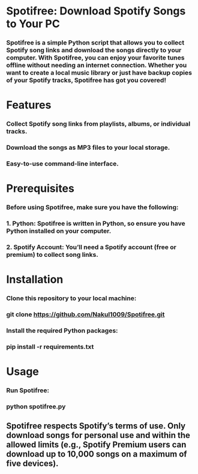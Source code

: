 # Spotifree: Download Spotify Songs to Your PC
### Spotifree is a simple Python script that allows you to collect Spotify song links and download the songs directly to your computer. With Spotifree, you can enjoy your favorite tunes offline without needing an internet connection. Whether you want to create a local music library or just have backup copies of your Spotify tracks, Spotifree has got you covered!

# Features
### Collect Spotify song links from playlists, albums, or individual tracks.
### Download the songs as MP3 files to your local storage.
### Easy-to-use command-line interface.

# Prerequisites
### Before using Spotifree, make sure you have the following:

### 1. Python: Spotifree is written in Python, so ensure you have Python installed on your computer.
### 2. Spotify Account: You’ll need a Spotify account (free or premium) to collect song links.

# Installation
### Clone this repository to your local machine:
### git clone https://github.com/Nakul1009/Spotifree.git

### Install the required Python packages:
### pip install -r requirements.txt

# Usage
### Run Spotifree:
### python spotifree.py


## Spotifree respects Spotify’s terms of use. Only download songs for personal use and within the allowed limits (e.g., Spotify Premium users can download up to 10,000 songs on a maximum of five devices).
